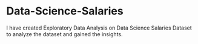 # Data-Science-Salaries
I have created Exploratory Data Analysis on Data Science Salaries Dataset to analyze the dataset and gained the insights.

